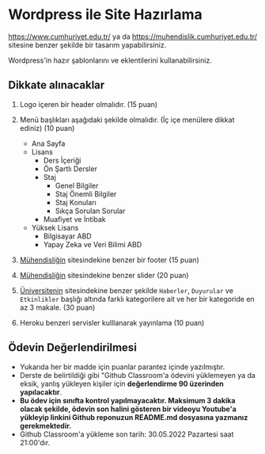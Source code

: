 # Wordpress ile Site Hazırlama

https://www.cumhuriyet.edu.tr/ ya da https://muhendislik.cumhuriyet.edu.tr/ sitesine benzer şekilde bir tasarım yapabilirsiniz.

Wordpress'in  hazır şablonlarını ve eklentilerini kullanabilirsiniz.

## Dikkate alınacaklar

1. Logo içeren bir header olmalıdır. (15 puan)

2. Menü başlıkları aşağıdaki şekilde olmalıdır. (İç içe menülere dikkat ediniz)  (10 puan)

    * Ana Sayfa
    * Lisans
      *  Ders İçeriği
      *  Ön Şartlı Dersler
      *  Staj
           * Genel Bilgiler
           * Staj Önemli Bilgiler
           * Staj Konuları
           * Sıkça Sorulan Sorular
      * Muafiyet ve İntibak
    * Yüksek Lisans
      * Bilgisayar ABD
      * Yapay Zeka ve Veri Bilimi ABD


3. [Mühendisliğin](https://muhendislik.cumhuriyet.edu.tr/) sitesindekine benzer bir footer (15 puan)
4. [Mühendisliğin](https://muhendislik.cumhuriyet.edu.tr/) sitesindekine benzer slider (20 puan)
5. [Üniversitenin](https://www.cumhuriyet.edu.tr/) sitesindekine benzer şekilde `Haberler`, `Duyurular` ve `Etkinlikler` başlığı altında farklı kategorilere ait ve her bir kategoride en az 3 makale.  (30 puan)
6. Heroku benzeri servisler kulllanarak yayınlama (10 puan)

## Ödevin Değerlendirilmesi

* Yukarıda her bir madde için puanlar parantez içinde yazılmıştır.
* Derste de belirtildiği gibi "Github Classroom'a ödevini yüklemeyen ya da eksik, yanlış yükleyen kişiler için **değerlendirme 90 üzerinden yapılacaktır**.
* **Bu ödev için sınıfta kontrol yapılmayacaktır. Maksimum 3 dakika olacak şekilde, ödevin son halini gösteren bir videoyu Youtube'a yükleyip linkini Github reponuzun README.md dosyasına yazmanız gerekmektedir.**
* Github Classroom'a yükleme son tarih: 30.05.2022 Pazartesi saat 21:00'dır.



      
  

